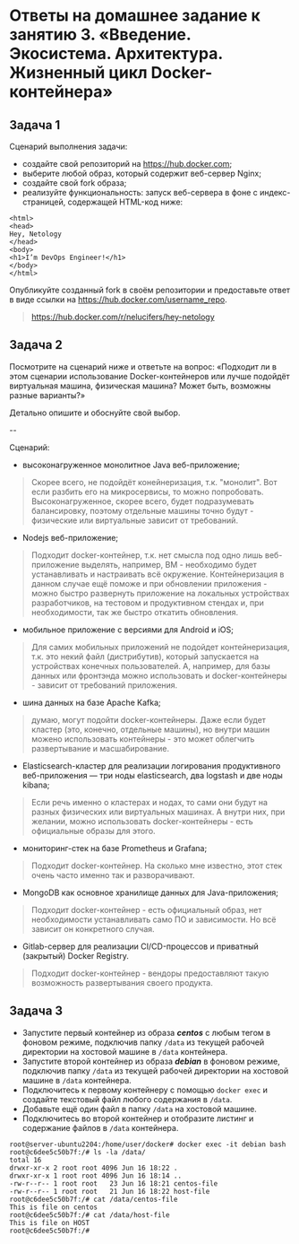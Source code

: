 
# Ответы на домашнее задание к занятию 3. «Введение. Экосистема. Архитектура. Жизненный цикл Docker-контейнера»


## Задача 1

Сценарий выполнения задачи:

- создайте свой репозиторий на https://hub.docker.com;
- выберите любой образ, который содержит веб-сервер Nginx;
- создайте свой fork образа;
- реализуйте функциональность:
запуск веб-сервера в фоне с индекс-страницей, содержащей HTML-код ниже:
```
<html>
<head>
Hey, Netology
</head>
<body>
<h1>I’m DevOps Engineer!</h1>
</body>
</html>
```

Опубликуйте созданный fork в своём репозитории и предоставьте ответ в виде ссылки на https://hub.docker.com/username_repo.

>https://hub.docker.com/r/nelucifers/hey-netology

## Задача 2

Посмотрите на сценарий ниже и ответьте на вопрос:
«Подходит ли в этом сценарии использование Docker-контейнеров или лучше подойдёт виртуальная машина, физическая машина? Может быть, возможны разные варианты?»

Детально опишите и обоснуйте свой выбор.

--

Сценарий:

- высоконагруженное монолитное Java веб-приложение;
>Скорее всего, не подойдёт конейнеризация, т.к. "монолит". Вот если разбить его на микросервисы, то можно попробовать. Высоконагруженное, скорее всего, будет подразумевать балансировку, поэтому отдельные машины точно будут - физические или виртуальные зависит от требований.

- Nodejs веб-приложение;
>Подходит docker-контейнер, т.к. нет смысла под одно лишь веб-приложение выделять, например, ВМ - необходимо будет устанавливать и настраивать всё окружение. Контейнеризация в данном случае ещё поможе и при обновлении приложения - можно быстро развернуть приложение на локальных устройствах разработчиков, на тестовом и продуктивном стендах и, при необходимости, так же быстро откатить обновления. 

- мобильное приложение c версиями для Android и iOS;
>Для самих мобильных приложений не подойдет контейнеризация, т.к. это некий файл (дистрибутив), который запускается на устройствах конечных пользователей. А, например, для базы данных или фронтэнда можно использовать и docker-контейнеры - зависит от требований приложения.

- шина данных на базе Apache Kafka;
>думаю, могут подойти docker-контейнеры. Даже если будет кластер (это, конечно, отдельные машины), но внутри машин можено использовать контейнеры - это может облегчить развертывание и масшабирование.

- Elasticsearch-кластер для реализации логирования продуктивного веб-приложения — три ноды elasticsearch, два logstash и две ноды kibana;
>Если речь именно о кластерах и нодах, то сами они будут на разных физических или виртуальных машинах. А внутри них, при желании, можно использовать docker-контейнеры - есть официальные образы для этого.

- мониторинг-стек на базе Prometheus и Grafana;
>Подходит docker-контейнер. На сколько мне известно, этот стек очень часто именно так и разворачивают.

- MongoDB как основное хранилище данных для Java-приложения;
>Подходит docker-контейнер - есть официальный образ, нет необходимости устанавливать само ПО и зависимости. Но всё зависит он конкретного случая.

- Gitlab-сервер для реализации CI/CD-процессов и приватный (закрытый) Docker Registry.
>Подходит docker-контейнер - вендоры предоставляют такую возможность развертывания своего продукта.

## Задача 3

- Запустите первый контейнер из образа ***centos*** c любым тегом в фоновом режиме, подключив папку ```/data``` из текущей рабочей директории на хостовой машине в ```/data``` контейнера.
- Запустите второй контейнер из образа ***debian*** в фоновом режиме, подключив папку ```/data``` из текущей рабочей директории на хостовой машине в ```/data``` контейнера.
- Подключитесь к первому контейнеру с помощью ```docker exec``` и создайте текстовый файл любого содержания в ```/data```.
- Добавьте ещё один файл в папку ```/data``` на хостовой машине.
- Подключитесь во второй контейнер и отобразите листинг и содержание файлов в ```/data``` контейнера.

```
root@server-ubuntu2204:/home/user/docker# docker exec -it debian bash
root@c6dee5c50b7f:/# ls -la /data/
total 16
drwxr-xr-x 2 root root 4096 Jun 16 18:22 .
drwxr-xr-x 1 root root 4096 Jun 16 18:14 ..
-rw-r--r-- 1 root root   23 Jun 16 18:21 centos-file
-rw-r--r-- 1 root root   21 Jun 16 18:22 host-file
root@c6dee5c50b7f:/# cat /data/centos-file 
This is file on centos
root@c6dee5c50b7f:/# cat /data/host-file   
This is file on HOST
root@c6dee5c50b7f:/#
```
